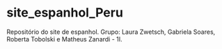# site_espanhol_Peru
Repositório do site de espanhol. Grupo: Laura Zwetsch, Gabriela Soares, Roberta Tobolski e Matheus Zanardi - 1I.
